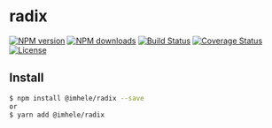 # radix

[![NPM version](https://img.shields.io/npm/v/@imhele/radix.svg?style=flat)](https://npmjs.org/package/@imhele/radix)
[![NPM downloads](http://img.shields.io/npm/dm/@imhele/radix.svg?style=flat)](https://npmjs.org/package/@imhele/radix)
[![Build Status](https://travis-ci.com/imhele/radix.svg?branch=master)](https://travis-ci.com/imhele/radix)
[![Coverage Status](https://coveralls.io/repos/github/imhele/radix/badge.svg?branch=master)](https://coveralls.io/github/imhele/radix?branch=master)
[![License](https://img.shields.io/npm/l/@imhele/radix.svg)](https://npmjs.org/package/@imhele/radix)

## Install

```sh
$ npm install @imhele/radix --save
or
$ yarn add @imhele/radix
```
